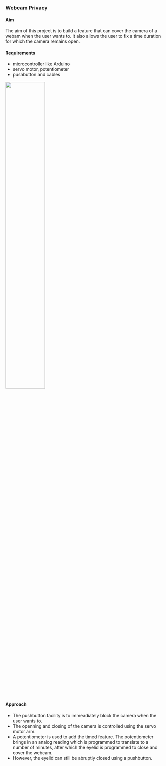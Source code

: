 ### Webcam Privacy   
#### Aim    
The aim of this project is to build a feature that can cover the camera of a webam when the user wants to. It also allows the user to fix a time duration for which the camera 
remains open.   
#### Requirements
- microcontroller like Arduino
- servo motor, potentiometer
- pushbutton and cables   

<img src="https://content.instructables.com/ORIG/FU1/49OU/KOLH35EM/FU149OUKOLH35EM.png?auto=webp&frame=1&width=768&height=1024&fit=bounds&md=447310d94e5b91f32704931566acaa52" width=50% height=50%>   

#### Approach    
- The pushbutton facility is to immeadiately block the camera when the user wants to.    
- The openning and closing of the camera is controlled using the servo motor arm.   
- A potentiometer is used to add the timed feature. The potentiometer brings in an analog reading which is programmed to translate to a number of minutes, after which the 
eyelid is programmed to close and cover the webcam.    
- However, the eyelid can still be abruptly closed using a pushbutton.    
